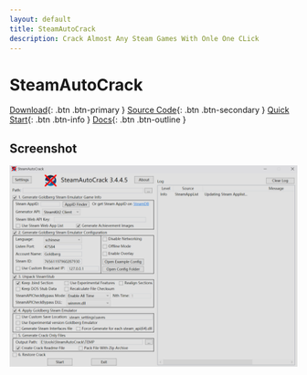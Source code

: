 ```yaml
---
layout: default
title: SteamAutoCrack
description: Crack Almost Any Steam Games With Onle One CLick
---
```


# SteamAutoCrack

[Download](https://github.com/SteamAutoCracks/Steam-auto-crack/releases/latest){: .btn .btn-primary }
[Source Code](https://github.com/YourUsername/SteamAutoCrack){: .btn .btn-secondary }
[Quick Start](/docs/quickstart/){: .btn .btn-info }
[Docs](/docs/){: .btn .btn-outline }


## Screenshot

[![Screenshot](/assets/img/screenshot.png)](/assets/img/screenshot.png)


